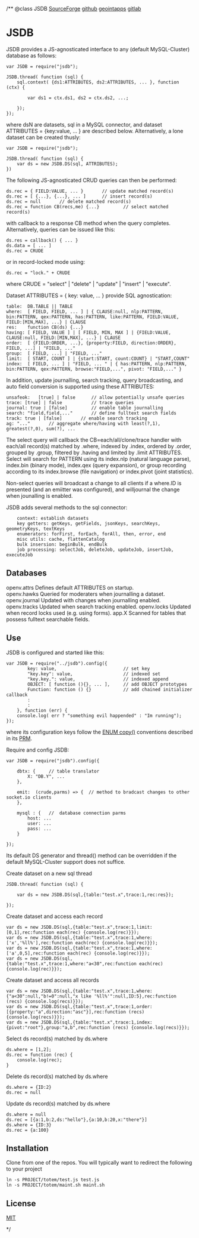 /**
@class JSDB 
	[SourceForge](https://sourceforge.net) 
	[github](https://github.com/acmesds/jsdb.git) 
	[geointapps](https://git.geointapps.org/acmesds/jsdb)
	[gitlab](https://gitlab.west.nga.ic.gov/acmesds/jsdb.git)
	
# JSDB

JSDB provides a JS-agnosticated interface to any (default MySQL-Cluster) database 
as follows:
	
	var JSDB = require("jsdb");
	
	JSDB.thread( function (sql) {
		sql.context( {ds1:ATTRIBUTES, ds2:ATTRIBUTES, ... }, function (ctx) {

			var ds1 = ctx.ds1, ds2 = ctx.ds2, ...;

		});
	});

where dsN are datasets, sql in a MySQL connector, and dataset ATTRIBUTES = {key:value, ... } are 
described below.  Alternatively, a lone dataset can be created thusly:

	var JSDB = require("jsdb");
	
	JSDB.thread( function (sql) {
		var ds = new JSDB.DS(sql, ATTRIBUTES);
	})

The following JS-agnosticated CRUD queries can then be performed:

	ds.rec = { FIELD:VALUE, ... }		// update matched record(s) 
	ds.rec = [ {...}, {...}, ... ]		// insert record(s)
	ds.rec = null 		// delete matched record(s)
	ds.rec = function CB(recs,me) {...}			// select matched record(s)

with callback to a response CB method when the query completes.  Alternatively,
queries can be issued like this:

	ds.res = callback() { ... }
	ds.data = [ ... ]
	ds.rec = CRUDE

or in record-locked mode using:

	ds.rec = "lock." + CRUDE

where CRUDE = "select" | "delete" | "update" | "insert" | "execute".

Dataset ATTRIBUTES = { key: value, ... } provide SQL agnostication:

	table: 	DB.TABLE || TABLE
	where: 	[ FIELD, FIELD, ... ] | { CLAUSE:null, nlp:PATTERN, bin:PATTERN, qex:PATTERN, has:PATTERN, like:PATTERN, FIELD:VALUE, FIELD:[MIN,MAX], ...} | CLAUSE
	res: 	function CB(ds) {...}
	having: [ FIELD, VALUE ] | [ FIELD, MIN, MAX ] | {FIELD:VALUE, CLAUSE:null, FIELD:[MIN,MAX], ...} | CLAUSE
	order: 	[ {FIELD:ORDER, ...}, {property:FIELD, direction:ORDER}, FIELD, ...] | "FIELD, ..."
	group: 	[ FIELD, ...] | "FIELD, ..."
	limit: 	[ START, COUNT ] | {start:START, count:COUNT} | "START,COUNT"
	index:	[ FIELD, ... ] | "FIELD, ... " | { has:PATTERN, nlp:PATTERN, bin:PATTERN, qex:PATTERN, browse:"FIELD,...", pivot: "FIELD,..." }

In addition, update journalling, search tracking, query broadcasting, and auto field conversion is 
supported using these ATTRIBUTES:

	unsafeok: 	[true] | false 		// allow potentially unsafe queries
	trace: [true] | false			// trace queries
	journal: true | [false] 		// enable table journalling
	search: "field,field,..." 		// define fulltext search fields
	track: true | [false] 		// enable search tracking
	ag: "..." 		// aggregate where/having with least(?,1), greatest(?,0), sum(?), ...

The select query will callback the CB=each/all/clone/trace handler with each/all record(s) matched 
by .where, indexed by  .index, ordered by .order, grouped by .group, filtered by .having 
and limited by .limit ATTRIBUTES.  Select will search for PATTERN 
using its index.nlp (natural language parse), index.bin (binary mode), index.qex (query expansion), 
or group recording according to its index.browse (file navigation) or index.pivot (joint statistics).

Non-select queries will broadcast a change to all clients if a where.ID is presented (and an emiitter
was configured), and willjournal the change when jounalling is enabled.

JSDB adds several methods to the sql connector:

		context: establish datasets
		key getters: getKeys, getFields, jsonKeys, searchKeys, geometryKeys, textKeys
		enumerators: forFirst, forEach, forAll, then, error, end
		misc utils: cache, flattenCatalog
		bulk insersion: beginBulk, endBulk
		job processing: selectJob, deleteJob, updateJob, insertJob, executeJob

## Databases

openv.attrs   Defines default ATTRIBUTES on startup.  
openv.hawks	 Queried for moderaters when journalling a dataset.
openv.journal	Updated with changes when journalling enabled.
openv.tracks	Updated when search tracking enabled.
openv.locks	Updated when record locks used (e.g. using forms).
app.X 	Scanned for tables that possess fulltext searchable fields.

## Use
JSDB is configured and started like this:

	var JSDB = require("../jsdb").config({
			key: value, 						// set key
			"key.key": value, 					// indexed set
			"key.key.": value,					// indexed append
			OBJECT: [ function (){}, ... ], 	// add OBJECT prototypes 
			Function: function () {} 			// add chained initializer callback
			:
			:
		}, function (err) {
		console.log( err ? "something evil happended" : "Im running");
	});

where its configuration keys follow the [ENUM copy()](https://github.com/acmesds/enum) conventions 
described in its [PRM](/shares/prm/jsdb/index.html).

Require and config JSDB:

	var JSDB = require("jsdb").config({ 
	
		dbtx: {		// table translator
			X: "DB.Y", ...
		},
		
		emit:  (crude,parms) => {  // method to bradcast changes to other socket.io clients
		}, 
		
		mysql : {	// 	database connection parms
			host: ...
			user: ...
			pass: ...
		}

	});
	
Its default DS generator and thread() method can be overridden if the default MySQL-Cluster 
support does not suffice.

Create dataset on a new sql thread

	JSDB.thread( function (sql) {
	
		var ds = new JSDB.DS(sql,{table:"test.x",trace:1,rec:res});
		
	});

Create dataset and access each record

	var ds = new JSDB.DS(sql,{table:"test.x",trace:1,limit:[0,1],rec:function each(rec) {console.log(rec)}});
	var ds = new JSDB.DS(sql,{table:"test.x",trace:1,where:['x','%ll%'],rec:function each(rec) {console.log(rec)}});
	var ds = new JSDB.DS(sql,{table:"test.x",trace:1,where:['a',0,5],rec:function each(rec) {console.log(rec)}});
	var ds = new JSDB.DS(sql,{table:"test.x",trace:1,where:"a<30",rec:function each(rec) {console.log(rec)}});		

Create dataset and access all records

	var ds = new JSDB.DS(sql,{table:"test.x",trace:1,where:{"a<30":null,"b!=0":null,"x like '%ll%'":null,ID:5},rec:function (recs) {console.log(recs)}});
	var ds = new JSDB.DS(sql,{table:"test.x",trace:1,order:[{property:"a",direction:"asc"}],rec:function (recs) {console.log(recs)}});
	var ds = new JSDB.DS(sql,{table:"test.x",trace:1,index:{pivot:"root"},group:"a,b",rec:function (recs) {console.log(recs)}});

Select ds record(s) matched by ds.where

	ds.where = [1,2];
	ds.rec = function (rec) {
		console.log(rec);
	}

Delete ds record(s) matched by ds.where

	ds.where = {ID:2}
	ds.rec = null

Update ds record(s) matched by ds.where

	ds.where = null
	ds.rec = [{a:1,b:2,ds:"hello"},{a:10,b:20,x:"there"}]
	ds.where = {ID:3}
	ds.rec = {a:100} 
	
## Installation

Clone from one of the repos.  You will typically want to redirect the following to your project

	ln -s PROJECT/totem/test.js test.js
	ln -s PROJECT/totem/maint.sh maint.sh

## License

[MIT](LICENSE)

*/
